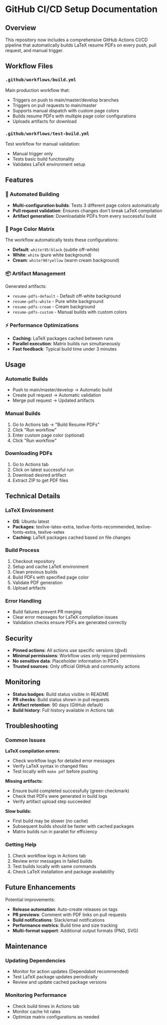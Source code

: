# GitHub CI/CD Setup Documentation

## Overview

This repository now includes a comprehensive GitHub Actions CI/CD pipeline that automatically builds LaTeX resume PDFs on every push, pull request, and manual trigger.

## Workflow Files

### `.github/workflows/build.yml`
Main production workflow that:
- Triggers on push to main/master/develop branches
- Triggers on pull requests to main/master
- Supports manual dispatch with custom page colors
- Builds resume PDFs with multiple page color configurations
- Uploads artifacts for download

### `.github/workflows/test-build.yml`
Test workflow for manual validation:
- Manual trigger only
- Tests basic build functionality
- Validates LaTeX environment setup

## Features

### 🚀 Automated Building
- **Multi-configuration builds**: Tests 3 different page colors automatically
- **Pull request validation**: Ensures changes don't break LaTeX compilation
- **Artifact generation**: Downloadable PDFs from every successful build

### 🎨 Page Color Matrix
The workflow automatically tests these configurations:
- **Default**: `white!95!black` (subtle off-white)
- **White**: `white` (pure white background)
- **Cream**: `white!90!yellow` (warm cream background)

### 📦 Artifact Management
Generated artifacts:
- `resume-pdfs-default` - Default off-white background
- `resume-pdfs-white` - Pure white background
- `resume-pdfs-cream` - Cream background
- `resume-pdfs-custom` - Manual builds with custom colors

### ⚡ Performance Optimizations
- **Caching**: LaTeX packages cached between runs
- **Parallel execution**: Matrix builds run simultaneously
- **Fast feedback**: Typical build time under 3 minutes

## Usage

### Automatic Builds
- Push to main/master/develop → Automatic build
- Create pull request → Automatic validation
- Merge pull request → Updated artifacts

### Manual Builds
1. Go to Actions tab → "Build Resume PDFs"
2. Click "Run workflow"
3. Enter custom page color (optional)
4. Click "Run workflow"

### Downloading PDFs
1. Go to Actions tab
2. Click on latest successful run
3. Download desired artifact
4. Extract ZIP to get PDF files

## Technical Details

### LaTeX Environment
- **OS**: Ubuntu latest
- **Packages**: texlive-latex-extra, texlive-fonts-recommended, texlive-fonts-extra, texlive-xetex
- **Caching**: LaTeX packages cached based on file changes

### Build Process
1. Checkout repository
2. Setup and cache LaTeX environment
3. Clean previous builds
4. Build PDFs with specified page color
5. Validate PDF generation
6. Upload artifacts

### Error Handling
- Build failures prevent PR merging
- Clear error messages for LaTeX compilation issues
- Validation checks ensure PDFs are generated correctly

## Security

- **Pinned actions**: All actions use specific versions (@v4)
- **Minimal permissions**: Workflow uses only required permissions
- **No sensitive data**: Placeholder information in PDFs
- **Trusted sources**: Only official GitHub and community actions

## Monitoring

- **Status badges**: Build status visible in README
- **PR checks**: Build status shown in pull requests
- **Artifact retention**: 90 days (GitHub default)
- **Build history**: Full history available in Actions tab

## Troubleshooting

### Common Issues

**LaTeX compilation errors:**
- Check workflow logs for detailed error messages
- Verify LaTeX syntax in changed files
- Test locally with `make pdf` before pushing

**Missing artifacts:**
- Ensure build completed successfully (green checkmark)
- Check that PDFs were generated in build logs
- Verify artifact upload step succeeded

**Slow builds:**
- First build may be slower (no cache)
- Subsequent builds should be faster with cached packages
- Matrix builds run in parallel for efficiency

### Getting Help

1. Check workflow logs in Actions tab
2. Review error messages in failed builds
3. Test builds locally with same commands
4. Check LaTeX installation and package availability

## Future Enhancements

Potential improvements:
- **Release automation**: Auto-create releases on tags
- **PR previews**: Comment with PDF links on pull requests
- **Build notifications**: Slack/email notifications
- **Performance metrics**: Build time and size tracking
- **Multi-format support**: Additional output formats (PNG, SVG)

## Maintenance

### Updating Dependencies
- Monitor for action updates (Dependabot recommended)
- Test LaTeX package updates periodically
- Review and update cached package versions

### Monitoring Performance
- Check build times in Actions tab
- Monitor cache hit rates
- Optimize matrix configurations as needed
